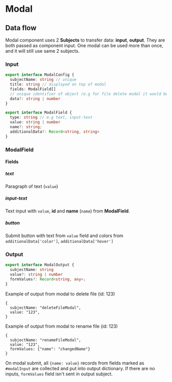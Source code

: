 # Modal
## Data flow
Modal component uses 2 **Subjects** to transfer data: **input**, **output**. 
They are both passed as component input.
One modal can be used more than once, and it will still use same 2 subjects.

### Input
```typescript
export interface ModalConfig {
  subjectName: string // unique
  title: string // displayed on top of modal
  fields: ModalField[]
  // unique identifier of object (e.g for file delete modal it would be file id)
  data?: string | number 
}

export interface ModalField {
  type: string // e.g text, input-text
  value: string | number
  name?: string;
  additionalData?: Record<string, string>
}
```

### ModalField
#### Fields
##### text
Paragraph of text (`value`)
##### input-text
Text input with `value`, **id** and **name** (`name`) from **ModalField**.
##### button
Submit button with text from `value` field and colors from `additionalData['color']`, `additionalData['hover']`

### Output
```typescript
export interface ModalOutput {
  subjectName: string
  value?: string | number
  formValues?: Record<string, any>;
}
```

Example of output from modal to delete file (id: 123)
```
{
  subjectName: "deleteFileModal",
  value: "123",
}
```

Example of output from modal to rename file (id: 123)
```
{
  subjectName: "renameFileModal",
  value: "123",
  formValues: {"name": "changedName"}
}
```

On modal submit, all `{name: value}` records from fields marked as `#modalInput` are collected and put into
output dictionary. If there are no inputs, `formValues` field isn't sent in output subject.
